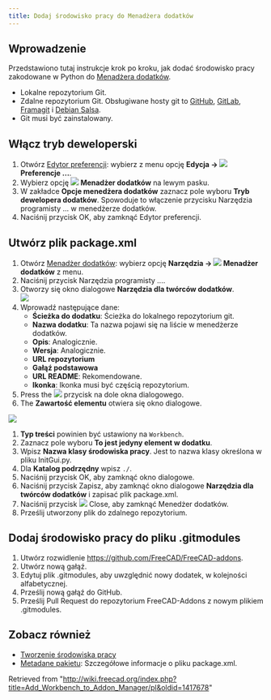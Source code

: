 ```yaml
---
title: Dodaj środowisko pracy do Menadżera dodatków
---
```

## Wprowadzenie

Przedstawiono tutaj instrukcje krok po kroku, jak dodać środowisko pracy zakodowane w Python do [Menadżera dodatków](/Std_AddonMgr/pl "Std AddonMgr/pl").

* Lokalne repozytorium Git.
* Zdalne repozytorium Git. Obsługiwane hosty git to [GitHub](https://github.com), [GitLab](https://about.gitlab.com/), [Framagit](https://framagit.org/public/projects) i [Debian Salsa](https://salsa.debian.org/public).
* Git musi być zainstalowany.

## Włącz tryb deweloperski

1. Otwórz [Edytor preferencji](/Preferences_Editor "Preferences Editor"): wybierz z menu opcję **Edycja → ![](/images/Std_DlgPreferences.svg) Preferencje ...**.
2. Wybierz opcję **![](/images/Std_AddonMgr.svg) Menadżer dodatków** na lewym pasku.
3. W zakładce **Opcje menedżera dodatków** zaznacz pole wyboru **Tryb dewelopera dodatków**. Spowoduje to włączenie przycisku Narzędzia programisty ... w menedżerze dodatków.
4. Naciśnij przycisk OK, aby zamknąć Edytor preferencji.

## Utwórz plik package.xml

1. Otwórz [Menadżer dodatków](/Std_AddonMgr "Std AddonMgr"): wybierz opcję **Narzędzia → ![](/images/Std_AddonMgr.svg) Menadżer dodatków** z menu.
2. Naciśnij przycisk Narzędzia programisty ....
3. Otworzy się okno dialogowe **Narzędzia dla twórców dodatków**.  
    ![](/images/Addon_Manager_Addon_Developer_Tools_Dialog.png)
4. Wprowadź następujące dane:
   * **Ścieżka do dodatku**: Ścieżka do lokalnego repozytorium git.
   * **Nazwa dodatku**: Ta nazwa pojawi się na liście w menedżerze dodatków.
   * **Opis**: Analogicznie.
   * **Wersja**: Analogicznie.
   * **URL repozytorium**
   * **Gałąź podstawowa**
   * **URL README**: Rekomendowane.
   * **Ikonka**: Ikonka musi być częścią repozytorium.
5. Press the ![](/images/List-add.svg) przycisk na dole okna dialogowego.
6. The **Zawartość elementu** otwiera się okno dialogowe.

![](/images/Addon_Manager_Content_Item_Dialog.png)

1. **Typ treści** powinien być ustawiony na `Workbench`.
2. Zaznacz pole wyboru **To jest jedyny element w dodatku**.
3. Wpisz **Nazwa klasy środowiska pracy**. Jest to nazwa klasy określona w pliku InitGui.py.
4. Dla **Katalog podrzędny** wpisz `./`.
5. Naciśnij przycisk OK, aby zamknąć okno dialogowe.
6. Naciśnij przycisk Zapisz, aby zamknąć okno dialogowe **Narzędzia dla twórców dodatków** i zapisać plik package.xml.
7. Naciśnij przycisk ![](/images/Process-stop.svg) Close, aby zamknąć Menedżer dodatków.
8. Prześlij utworzony plik do zdalnego repozytorium.

## Dodaj środowisko pracy do pliku .gitmodules

1. Utwórz rozwidlenie <https://github.com/FreeCAD/FreeCAD-addons>.
2. Utwórz nową gałąź.
3. Edytuj plik .gitmodules, aby uwzględnić nowy dodatek, w kolejności alfabetycznej.
4. Prześlij nową gałąź do GitHub.
5. Prześlij Pull Request do repozytorium FreeCAD-Addons z nowym plikiem .gitmodules.

## Zobacz również

* [Tworzenie środowiska pracy](/Workbench_creation/pl "Workbench creation/pl")
* [Metadane pakietu](/Package_Metadata/pl "Package Metadata/pl"): Szczegółowe informacje o pliku package.xml.

Retrieved from "<http://wiki.freecad.org/index.php?title=Add_Workbench_to_Addon_Manager/pl&oldid=1417678>"
